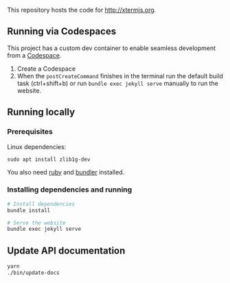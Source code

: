 This repository hosts the code for http://xtermjs.org.



## Running via Codespaces

This project has a custom dev container to enable seamless development from a [Codespace](https://github.com/features/codespaces).

1. Create a Codespace
2. When the `postCreateCommand` finishes in the terminal run the default build task (ctrl+shift+b) or run `bundle exec jekyll serve` manually to run the website.



## Running locally

### Prerequisites

Linux dependencies:

```
sudo apt install zlib1g-dev
```

You also need [ruby](https://www.ruby-lang.org) and [bundler](https://bundler.io) installed.

### Installing dependencies and running

```bash
# Install dependencies
bundle install

# Serve the website
bundle exec jekyll serve
```



## Update API documentation

```bash
yarn
./bin/update-docs
```